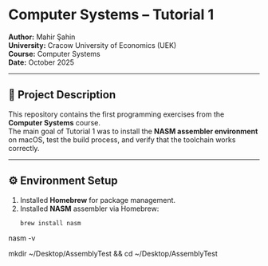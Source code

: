 # Computer Systems – Tutorial 1  
**Author:** Mahir Şahin  
**University:** Cracow University of Economics (UEK)  
**Course:** Computer Systems  
**Date:** October 2025  

---

## 🧩 Project Description
This repository contains the first programming exercises from the **Computer Systems** course.  
The main goal of Tutorial 1 was to install the **NASM assembler environment** on macOS, test the build process, and verify that the toolchain works correctly.  

---

## ⚙️ Environment Setup
1. Installed **Homebrew** for package management.  
2. Installed **NASM** assembler via Homebrew:  
   ```bash
   brew install nasm

nasm -v

mkdir ~/Desktop/AssemblyTest && cd ~/Desktop/AssemblyTest

